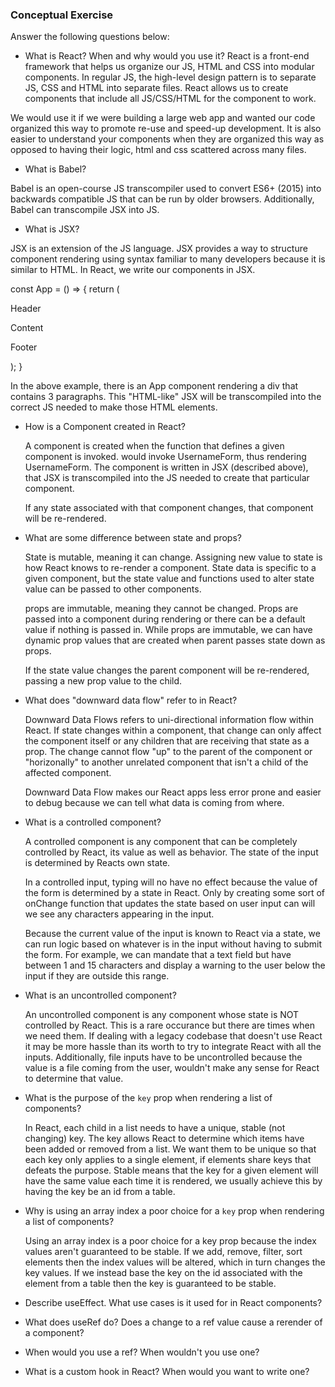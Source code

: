 ### Conceptual Exercise

Answer the following questions below:

- What is React? When and why would you use it?
React is a front-end framework that helps us organize our JS, HTML and CSS into modular components. In regular JS, the high-level design pattern is to separate JS, CSS and HTML into separate files. React allows us to create components that include all JS/CSS/HTML for the component to work. 

We would use it if we were building a large web app and wanted our code organized this way to promote re-use and speed-up development. It is also easier to understand your components when they are organized this way as opposed to having their logic, html and css scattered across many files. 

- What is Babel?

Babel is an open-course JS transcompiler used to convert ES6+ (2015) into backwards compatible JS that can be run by older browsers. Additionally, Babel can transcompile JSX into JS. 

- What is JSX?

JSX is an extension of the JS language. JSX provides a way to structure component rendering using syntax familiar to many developers because it is similar to HTML. In React, we write our components in JSX.

const App = () => {
   return (
     <div>
       <p>Header</p>
       <p>Content</p>
       <p>Footer</p>
     </div>
   ); 
}

In the above example, there is an App component rendering a div that contains 3 paragraphs. This "HTML-like" JSX will be transcompiled into the correct JS needed to make those HTML elements. 

- How is a Component created in React?
  
  A component is created when the function that defines a given component is invoked. <UsernameForm /> would invoke UsernameForm, thus rendering UsernameForm. The component is written in JSX (described above), that JSX is transcompiled into the JS needed to create that particular component. 

  If any state associated with that component changes, that component will be re-rendered. 

- What are some difference between state and props?

  State is mutable, meaning it can change. Assigning new value to state is how React knows to re-render a component. State data is specific to a given component, but the state value and functions used to alter state value can be passed to other components. 

  props are immutable, meaning they cannot be changed. Props are passed into a component during rendering or there can be a default value if nothing is passed in. While props are immutable, we can have dynamic prop values that are created when parent passes state down as props. 

  If the state value changes the parent component will be re-rendered, passing a new prop value to the child. 

- What does "downward data flow" refer to in React?

  Downward Data Flows refers to uni-directional information flow within React. If state changes within a component, that change can only affect the component itself or any children that are receiving that state as a prop. The change cannot flow "up" to the parent of the component or "horizonally" to another unrelated component that isn't a child of the affected component. 

  Downward Data Flow makes our React apps less error prone and easier to debug because we can tell what data is coming from where. 

- What is a controlled component?

  A controlled component is any component that can be completely controlled by React, its value as well as behavior. The state of the input is determined by Reacts own state. 
  
  In a controlled input, typing will no have no effect because the value of the form is determined by a state in React. Only by creating some sort of onChange function that updates the state based on user input can will we see any characters appearing in the input. 

  Because the current value of the input is known to React via a state, we can run logic based on whatever is in the input without having to submit the form. For example, we can mandate that a text field but have between 1 and 15 characters and display a warning to the user below the input if they are outside this range. 

- What is an uncontrolled component?

  An uncontrolled component is any component whose state is NOT controlled by React. This is a rare occurance but there are times when we need them. If dealing with a legacy codebase that doesn't use React it may be more hassle than its worth to try to integrate React with all the inputs. Additionally, file inputs have to be uncontrolled because the value is a file coming from the user, wouldn't make any sense for React to determine that value. 

- What is the purpose of the `key` prop when rendering a list of components?

  In React, each child in a list needs to have a unique, stable (not changing) key. The key allows React to determine which items have been added or removed from a list. We want them to be unique so that each key only applies to a single element, if elements share keys that defeats the purpose. Stable means that the key for a given element will have the same value each time it is rendered, we usually achieve this by having the key be an id from a table. 

- Why is using an array index a poor choice for a `key` prop when rendering a list of components?

  Using an array index is a poor choice for a key prop because the index values aren't guaranteed to be stable. If we add, remove, filter, sort elements then the index values will be altered, which in turn changes the key values. If we instead base the key on the id associated with the element from a table then the key is guaranteed to be stable. 

- Describe useEffect.  What use cases is it used for in React components?

- What does useRef do?  Does a change to a ref value cause a rerender of a component?

- When would you use a ref? When wouldn't you use one?

- What is a custom hook in React? When would you want to write one?
